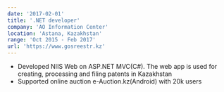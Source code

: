 ```yaml
---
date: '2017-02-01'
title: '.NET developer'
company: 'AO Information Center'
location: 'Astana, Kazakhstan'
range: 'Oct 2015 - Feb 2017'
url: 'https://www.gosreestr.kz'
---
```


- Developed NIIS Web on ASP.NET MVC(C#). The web app is used for creating, processing and filing patents in Kazakhstan
- Supported online auction e-Auction.kz(Android) with 20k users
